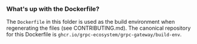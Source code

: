 ### What's up with the Dockerfile?

The `Dockerfile` in this folder is used as the build environment when regenerating the files (see CONTRIBUTING.md).
The canonical repository for this Dockerfile is `ghcr.io/grpc-ecosystem/grpc-gateway/build-env`.
